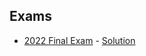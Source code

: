 
## Exams 

* [2022 Final Exam](https://colab.research.google.com/github/SeoulTechPSE/CompThinking/blob/master/exams/2022_CompThinking_Final.ipynb) - [Solution](https://colab.research.google.com/github/SeoulTechPSE/CompThinking/blob/master/exams/2022_CompThinking_Final_solution.ipynb)

